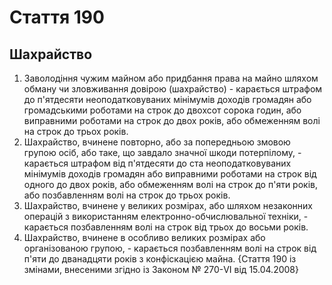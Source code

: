 Cтаття 190
====
Шахрайство
----
1. Заволодіння чужим майном або придбання права на майно шляхом обману чи зловживання довірою (шахрайство) -
карається штрафом до п'ятдесяти неоподатковуваних мінімумів доходів громадян або громадськими роботами на строк до двохсот сорока годин, або виправними роботами на строк до двох років, або обмеженням волі на строк до трьох років.
2. Шахрайство, вчинене повторно, або за попередньою змовою групою осіб, або таке, що завдало значної шкоди потерпілому, -
карається штрафом від п'ятдесяти до ста неоподатковуваних мінімумів доходів громадян або виправними роботами на строк від одного до двох років, або обмеженням волі на строк до п'яти років, або позбавленням волі на строк до трьох років.
3. Шахрайство, вчинене у великих розмірах, або шляхом незаконних операцій з використанням електронно-обчислювальної техніки, -
карається позбавленням волі на строк від трьох до восьми років.
4. Шахрайство, вчинене в особливо великих розмірах або організованою групою, -
карається позбавленням волі на строк від п'яти до дванадцяти років з конфіскацією майна.
{Стаття 190 із змінами, внесеними згідно із Законом № 270-VI від 15.04.2008}
